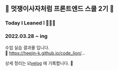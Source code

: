
## 🦁 멋쟁이사자처럼 프론트엔드 스쿨 2기 🦁
### Today I Leaned ❕ 👩🏻‍💻
### 2022.03.28 ~ ing 

수업 실습 결과물 입니다. <br>
🔗 https://heejin-k.github.io/code_lion/...

상세 정리는 ☑️[velog](https://velog.io/@heejin-k) 에 기록합니다. 📑


